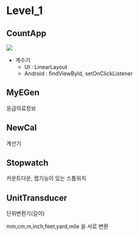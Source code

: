 # Level_1

## CountApp

<img src="https://github.com/Suinww/Android_Kotlin/assets/101302756/27723fdc-65d2-4b3a-b200-86b1e7ad8c2f">

- 계수기
  - UI : LinearLayout
  - Android : findViewById, setOnClickListener
    

## MyEGen
응급의료정보

## NewCal
계산기

## Stopwatch
카운트다운, 랩기능이 있는 스톱워치

## UnitTransducer
단위변환기(길이)

mm,cm,m,inch,feet,yard,mile 을 서로 변환
